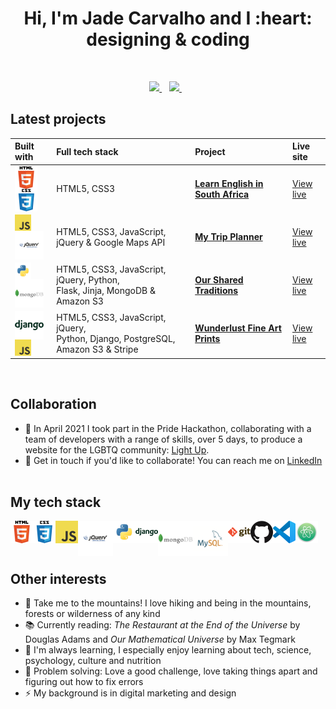 <h1 align='center'>
  Hi, I'm Jade Carvalho and I :heart: designing & coding
</h1>
<br />

<p align='center'>
  
  <a href="https://www.linkedin.com/in/jade-shannon-carvalho/">
    <img src="https://img.shields.io/badge/linkedin-%230077B5.svg?&style=for-the-badge&logo=linkedin&logoColor=white" />
  </a>&nbsp;&nbsp;
  <a href="https://www.instagram.com/jade_elpis/">
    <img src="https://img.shields.io/badge/instagram-%23E4405F.svg?&style=for-the-badge&logo=instagram&logoColor=white" />        
  </a>&nbsp;&nbsp;
  
</p>


## Latest projects

|**Built with**|**Full tech stack**|**Project**|**Live site**|
|:-----|:-----|:-----|:-----|
|<img align="left" alt="HTML5" width="36px" src="https://raw.githubusercontent.com/github/explore/80688e429a7d4ef2fca1e82350fe8e3517d3494d/topics/html/html.png" /> <img align="left" alt="CSS3" width="36px" src="https://raw.githubusercontent.com/github/explore/80688e429a7d4ef2fca1e82350fe8e3517d3494d/topics/css/css.png" />|HTML5, CSS3|<b> [Learn English in South Africa](https://github.com/Jade-ux/Learn_English_In_South_Africa)</b>|[View live](https://jade-ux.github.io/Learn_English_In_South_Africa/index.html)| 
|<img align="left" alt="JavaScript" width="26px" src="https://raw.githubusercontent.com/github/explore/80688e429a7d4ef2fca1e82350fe8e3517d3494d/topics/javascript/javascript.png" /> <img align="left" alt="jQuery" width="46px" src="https://raw.githubusercontent.com/github/explore/80688e429a7d4ef2fca1e82350fe8e3517d3494d/topics/jquery/jquery.png" />|HTML5, CSS3, JavaScript,<br /> jQuery & Google Maps API|<b>[My Trip Planner](https://github.com/Jade-ux/MS02-My-Trip-Planner)</b> |[View live](https://jade-ux.github.io/MS02-My-Trip-Planner/)| 
|<img align="left" alt="Python" width="26px" src="https://raw.githubusercontent.com/github/explore/80688e429a7d4ef2fca1e82350fe8e3517d3494d/topics/python/python.png" /> <img align="left" alt="MongoDB" width="46px" src="https://raw.githubusercontent.com/github/explore/80688e429a7d4ef2fca1e82350fe8e3517d3494d/topics/mongodb/mongodb.png" />|HTML5, CSS3, JavaScript, jQuery, Python, <br />Flask, Jinja, MongoDB & Amazon S3|<b>[Our Shared Traditions](https://github.com/Jade-ux/OurTraditions)</b>|[View live](https://our-traditions.herokuapp.com/)|
|<img align="left" alt="Django" width="46px" src="https://raw.githubusercontent.com/github/explore/80688e429a7d4ef2fca1e82350fe8e3517d3494d/topics/django/django.png" /> <img align="left" alt="JavaScript" width="26px" src="https://raw.githubusercontent.com/github/explore/80688e429a7d4ef2fca1e82350fe8e3517d3494d/topics/javascript/javascript.png" />| HTML5, CSS3, JavaScript, jQuery, <br />Python, Django, PostgreSQL, Amazon S3 & Stripe |<b>[Wunderlust Fine Art Prints](https://github.com/Jade-ux/wunderlust_gallery)</b>|[View live](https://wunderlust.herokuapp.com/)|

<br />

## Collaboration

- 👯 In April 2021 I took part in the Pride Hackathon, collaborating with a team of developers with a range of skills, over 5 days, to produce a website for the LGBTQ community: [Light Up](https://github.com/Jade-ux/light-up).
- 💬 Get in touch if you'd like to collaborate! You can reach me on [LinkedIn](https://www.linkedin.com/in/jade-shannon-carvalho/)<br /><br />


## My tech stack 

<img align="left" alt="HTML5" width="36px" src="https://raw.githubusercontent.com/github/explore/80688e429a7d4ef2fca1e82350fe8e3517d3494d/topics/html/html.png" />
<img align="left" alt="CSS3" width="36px" src="https://raw.githubusercontent.com/github/explore/80688e429a7d4ef2fca1e82350fe8e3517d3494d/topics/css/css.png" />
<img align="left" alt="JavaScript" width="36px" src="https://raw.githubusercontent.com/github/explore/80688e429a7d4ef2fca1e82350fe8e3517d3494d/topics/javascript/javascript.png" />
<img align="left" alt="jQuery" width="56px" src="https://raw.githubusercontent.com/github/explore/80688e429a7d4ef2fca1e82350fe8e3517d3494d/topics/jquery/jquery.png" />
<img align="left" alt="Python" width="36px" src="https://raw.githubusercontent.com/github/explore/80688e429a7d4ef2fca1e82350fe8e3517d3494d/topics/python/python.png" />
<img align="left" alt="Django" width="36px" src="https://raw.githubusercontent.com/github/explore/80688e429a7d4ef2fca1e82350fe8e3517d3494d/topics/django/django.png" />
<img align="left" alt="MongoDB" width="56px" src="https://raw.githubusercontent.com/github/explore/80688e429a7d4ef2fca1e82350fe8e3517d3494d/topics/mongodb/mongodb.png" />
<img align="left" alt="MySQL" width="56px" src="https://raw.githubusercontent.com/github/explore/80688e429a7d4ef2fca1e82350fe8e3517d3494d/topics/mysql/mysql.png" />
<img align="left" alt="Git" width="36px" src="https://raw.githubusercontent.com/github/explore/80688e429a7d4ef2fca1e82350fe8e3517d3494d/topics/git/git.png" />
<img align="left" alt="GitHub" width="36px" src="https://raw.githubusercontent.com/github/explore/78df643247d429f6cc873026c0622819ad797942/topics/github/github.png" />
<img align="left" alt="Visual Studio" width="36px" src="https://raw.githubusercontent.com/github/explore/80688e429a7d4ef2fca1e82350fe8e3517d3494d/topics/visual-studio-code/visual-studio-code.png" />
<img align="left" alt="Visual Studio" width="36px" src="https://raw.githubusercontent.com/github/explore/80688e429a7d4ef2fca1e82350fe8e3517d3494d/topics/atom/atom.png" />

<br /><br /><br />

## Other interests

- :mount_fuji: Take me to the mountains! I love hiking and being in the mountains, forests or wilderness of any kind
- :books: Currently reading: *The Restaurant at the End of the Universe* by Douglas Adams and *Our Mathematical Universe* by Max Tegmark
- :book: I'm always learning, I especially enjoy learning about tech, science, psychology, culture and nutrition
- :wrench: Problem solving: Love a good challenge, love taking things apart and figuring out how to fix errors
- ⚡ My background is in digital marketing and design 

<!--Credits: 
1. UPDATE: Next Level GitHub Profile README (NEW) | GitHub Actions | Vercel | Spotify: https://www.youtube.com/watch?v=n6d4KHSKqGk 
2. Emojis Cheat Sheet: https://www.webfx.com/tools/emoji-cheat-sheet/
-->


<!--
- 🔭 I’m currently working on ...
- 🌱 I’m currently learning ...
- 👯 I’m looking to collaborate on ...
- 🤔 I’m looking for help with ...
- 💬 Ask me about ...
- 📫 How to reach me: ...
- 😄 Pronouns: ...
- ⚡ Fun fact: ...
-->
